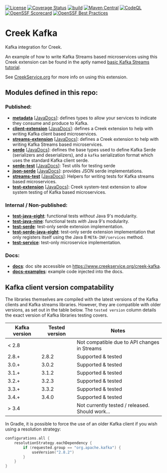 [![License](https://img.shields.io/badge/License-Apache%202.0-blue.svg)](https://opensource.org/licenses/Apache-2.0)
[![Coverage Status](https://coveralls.io/repos/github/creek-service/creek-kafka/badge.svg?branch=main)](https://coveralls.io/github/creek-service/creek-kafka?branch=main)
[![build](https://github.com/creek-service/creek-kafka/actions/workflows/build.yml/badge.svg)](https://github.com/creek-service/creek-kafka/actions/workflows/build.yml)
[![Maven Central](https://img.shields.io/maven-central/v/org.creekservice/creek-kafka-streams-extension.svg)](https://central.sonatype.dev/search?q=creek-kafka-*)
[![CodeQL](https://github.com/creek-service/creek-kafka/actions/workflows/codeql.yml/badge.svg)](https://github.com/creek-service/creek-kafka/actions/workflows/codeql.yml)
[![OpenSSF Scorecard](https://api.securityscorecards.dev/projects/github.com/creek-service/creek-kafka/badge)](https://api.securityscorecards.dev/projects/github.com/creek-service/creek-kafka)
[![OpenSSF Best Practices](https://bestpractices.coreinfrastructure.org/projects/6899/badge)](https://bestpractices.coreinfrastructure.org/projects/6899)

# Creek Kafka

Kafka integration for Creek.

An example of how to write Kafka Streams based microservices using this Creek extension can be found in the
aptly named [basic Kafka Streams tutorial][1].

See [CreekService.org](https://www.creekservice.org/creek-kafka) for more info on using this extension. 

## Modules defined in this repo:

### Published:
* **[metadata](metadata)** [[JavaDocs](https://javadoc.io/doc/org.creekservice/creek-kafka-metadata)]: defines types to allow your services to indicate they consume and produce to Kafka.
* **[client-extension](client-extension)** [[JavaDocs](https://javadoc.io/doc/org.creekservice/creek-kafka-client-extension)]: defines a Creek extension to help with writing Kafka client based microservices.
* **[streams-extension](streams-extension)** [[JavaDocs](https://javadoc.io/doc/org.creekservice/creek-kafka-streams-extension)]: defines a Creek extension to help with writing Kafka Streams based microservices.
* **[serde](serde)** [[JavaDocs](https://javadoc.io/doc/org.creekservice/creek-kafka-serde)]: defines the base types used to define Kafka Serde (serializers and deserializers),
  and a `kafka` serialization format which uses the standard Kafka client serde.
* **[serde-test](serde-test)** [[JavaDocs](https://javadoc.io/doc/org.creekservice/creek-kafka-serde-test)]: Test utils for testing serde 
* **[json-serde](json-serde)** [[JavaDocs](https://javadoc.io/doc/org.creekservice/creek-kafka-json-serde)]: provides JSON serde implementations. 
* **[streams-test](streams-test)** [[JavaDocs](https://javadoc.io/doc/org.creekservice/creek-kafka-streams-test)]: Helpers for writing tests for Kafka streams based microservices.
* **[test-extension](test-extension)** [[JavaDocs](https://javadoc.io/doc/org.creekservice/creek-kafka-test-extension)]: Creek system-test extension to allow system testing of Kafka based microservices.

### Internal / Non-published:
* **[test-java-eight](test-java-eight)**: functional tests *without* Java 9's modularity.
* **[test-java-nine](test-java-nine)**: functional tests *with* Java 9's modularity.
* **[test-serde](test-serde)**: test-only serde extension implementation.
* **[test-serde-java-eight](test-serde-java-eight)**: test-only serde extension implementation that only registers itself
  using the Java 8 `META-INF/services` method.
* **[test-service](test-service)**: test-only microservice implementation.

### Docs:
* **[docs](docs)**: doc site accessible on https://www.creekservice.org/creek-kafka.
* **[docs-examples](docs-examples)**: example code injected into the docs.

## Kafka client version compatability

The libraries themselves are compiled with the latest versions of the Kafka clients and Kafka streams libraries.
However, they are compatible with older versions, as set out in the table below.
The `tested version` column details the exact version of Kafka libraries testing covers.

| Kafka version | Tested version | Notes                                           |
|---------------|----------------|-------------------------------------------------|
| < 2.8         |                | Not compatible due to API changes in Streams    |
| 2.8.+         | 2.8.2          | Supported & tested                              |
| 3.0.+         | 3.0.2          | Supported & tested                              |
| 3.1.+         | 3.1.2          | Supported & tested                              |
| 3.2.+         | 3.2.3          | Supported & tested                              |
| 3.3.+         | 3.3.2          | Supported & tested                              |
| 3.4.+         | 3.4.0          | Supported & tested                              |
| > 3.4         |                | Not currently tested / released. Should work... |

In Gradle, it is possible to force the use of an older Kafka client if you wish using a resolution strategy:

```kotlin
configurations.all {
    resolutionStrategy.eachDependency {
        if (requested.group == "org.apache.kafka") {
            useVersion("2.8.2")
        }
    }
}
```

[1]: https://www.creekservice.org/basic-kafka-streams-demo/
